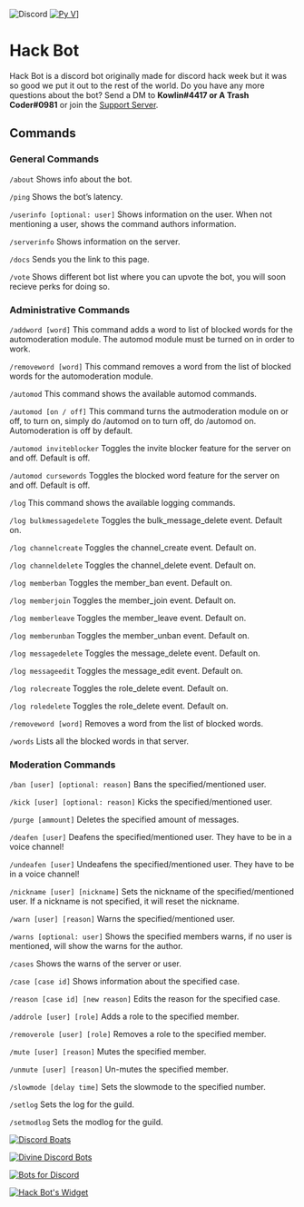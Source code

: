 ![Discord](https://img.shields.io/discord/593558189962821674.svg) [![Py V](https://img.shields.io/badge/python-3.7-blue.svg)](https://python.org)]

# Hack Bot
Hack Bot is a discord bot originally made for discord hack week but it was so good we put it out to the rest of the world. Do you have any more questions about the bot? Send a DM to **Kowlin#4417 or A Trash Coder#0981** or join the [Support Server](https://discord.gg/6nzsh5X).

## Commands

### General Commands

`/about`
Shows info about the bot.

`/ping`
Shows the bot’s latency.

`/userinfo [optional: user]`
Shows information on the user. When not mentioning a user, shows the command authors information.

`/serverinfo`
Shows information on the server.

`/docs`
Sends you the link to this page.

`/vote`
Shows different bot list where you can upvote the bot, you will soon recieve perks for doing so.

### Administrative Commands

`/addword [word]`
This command adds a word to list of blocked words for the automoderation module. The automod module must be turned on in order to work.

`/removeword [word]`
This command removes a word from the list of blocked words for the automoderation module.

`/automod`
This command shows the available automod commands.

`/automod [on / off]`
This command turns the autmoderation module on or off, to turn on, simply do /automod on to turn off, do /automod on. Automoderation is off by default.

`/automod inviteblocker`
Toggles the invite blocker feature for the server on and off. Default is off.

`/automod cursewords`
Toggles the blocked word feature for the server on and off. Default is off.

`/log`
This command shows the available logging commands.

`/log bulkmessagedelete`
Toggles the bulk_message_delete event. Default on.

`/log channelcreate`
Toggles the channel_create event. Default on.

`/log channeldelete`
Toggles the channel_delete event. Default on.

`/log memberban`
Toggles the member_ban event. Default on.

`/log memberjoin`
Toggles the member_join event. Default on.

`/log memberleave`
Toggles the member_leave event. Default on.

`/log memberunban`
Toggles the member_unban event. Default on.

`/log messagedelete`
Toggles the message_delete event. Default on.

`/log messageedit`
Toggles the message_edit event. Default on.

`/log rolecreate`
Toggles the role_delete event. Default on.

`/log roledelete`
Toggles the role_delete event. Default on.

`/removeword [word]`
Removes a word from the list of blocked words.

`/words`
Lists all the blocked words in that server.

### Moderation Commands

`/ban [user] [optional: reason]`
Bans the specified/mentioned user.

`/kick [user] [optional: reason]`
Kicks the specified/mentioned user.

`/purge [ammount]`
Deletes the specified amount of messages.

`/deafen [user]`
Deafens the specified/mentioned user. They have to be in a voice channel!

`/undeafen [user]`
Undeafens the specified/mentioned user. They have to be in a voice channel!

`/nickname [user] [nickname]`
Sets the nickname of the specified/mentioned user. If a nickname is not specified, it will reset the nickname.

`/warn [user] [reason]`
Warns the specified/mentioned user.

`/warns [optional: user]`
Shows the specified members warns, if no user is mentioned, will show the warns for the author.

`/cases`
Shows the warns of the server or user.

`/case [case id]`
Shows information about the specified case.

`/reason [case id] [new reason]`
Edits the reason for the specified case.

`/addrole [user] [role]`
Adds a role to the specified member.

`/removerole [user] [role]`
Removes a role to the specified member.

`/mute [user] [reason]`
Mutes the specified member.

`/unmute [user] [reason]`
Un-mutes the specified member.

`/slowmode [delay time]`
Sets the slowmode to the specified number.

`/setlog`
Sets the log for the guild.

`/setmodlog`
Sets the modlog for the guild.


[![Discord Boats](https://discord.boats/api/v2/widget/592811241756688405)](https://discord.boats/bot/592811241756688405)

[![Divine Discord Bots](https://divinediscordbots.com/api/widget/592811241756688405.svg)](https://divinediscordbots.com/bot/592811241756688405)

[![Bots for Discord](https://botsfordiscord.com/api/bot/592811241756688405/widget.svg)](https://botsfordiscord.com/bots/592811241756688405)

[![Hack Bot's Widget](https://botlist.space/bot/592811241756688405/widget/7 "Hack Bot's Widget")](https://botlist.space/bot/592811241756688405?utm_source=bls&utm_medium=widget&utm_campaign=592811241756688405)

